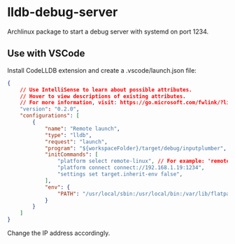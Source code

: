 # lldb-debug-server

Archlinux package to start a debug server with systemd on port 1234.

## Use with VSCode
Install CodeLLDB extension and create a .vscode/launch.json file:

```json
{
    // Use IntelliSense to learn about possible attributes.
    // Hover to view descriptions of existing attributes.
    // For more information, visit: https://go.microsoft.com/fwlink/?linkid=830387
    "version": "0.2.0",
    "configurations": [
        {
            "name": "Remote launch",
            "type": "lldb",
            "request": "launch",
            "program": "${workspaceFolder}/target/debug/inputplumber", // Local path.
            "initCommands": [
                "platform select remote-linux", // For example: 'remote-linux', 'remote-macosx', 'remote-android', etc.
                "platform connect connect://192.168.1.19:1234",
                "settings set target.inherit-env false",
            ],
            "env": {
                "PATH": "/usr/local/sbin:/usr/local/bin:/var/lib/flatpak/exports/bin:/usr/lib/rustup/bin",
            }
        }
    ]
}
```

Change the IP address accordingly.
